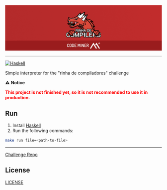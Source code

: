 <div align="center">
  <a href="https://github.com/aripiprazole/rinha-de-compiler" alt="Link para o repositório da Rinha de Compiladores" target="_blank">
    <img src="https://raw.githubusercontent.com/aripiprazole/rinha-de-compiler/main/img/banner.png" alt="Logo da Rinha de Compilers">
  </a>
</div>

---

[![Haskell](https://github.com/cleissonbarbosa/rinha-compiladores-haskell/actions/workflows/haskell.yml/badge.svg)](https://github.com/cleissonbarbosa/rinha-compiladores-haskell/actions/workflows/haskell.yml)

Simple interpreter for the "rinha de compiladores" challenge

⚠️ **Notice**

**<span style="color:red">This project is not finished yet, so it is not recommended to use it in production.</span>**

## Run

1. Install [Haskell](https://www.haskell.org/)
1. Run the following commands:
```bash
make run file=<path-to-file>
```
---

[Challenge Repo](https://github.com/aripiprazole/rinha-de-compiler)

## License

[LICENSE](LICENSE)
